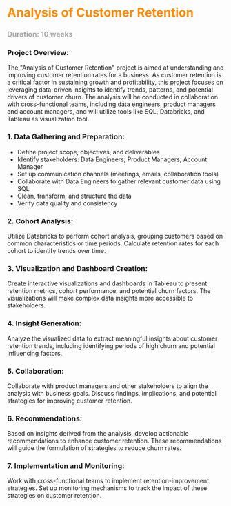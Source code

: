 
# <font style="color : darkorange">Analysis of Customer Retention</font>
### <font style="color : darkgrey">Duration: 10 weeks</font>


  
### **Project Overview**:
  The "Analysis of Customer Retention" project is aimed at understanding and improving customer retention rates for a business. 
  As customer retention is a critical factor in sustaining growth and profitability, this project focuses on leveraging data-driven insights 
  to identify trends, patterns, and potential drivers of customer churn. The analysis will be conducted in collaboration with cross-functional teams, 
  including data engineers, product managers and account managers, and will utilize tools like SQL, Databricks, and Tableau as visualization tool.

### **1. Data Gathering and Preparation:** 
  * Define project scope, objectives, and deliverables
  * Identify stakeholders: Data Engineers, Product Managers, Account Manager
  * Set up communication channels (meetings, emails, collaboration tools)
  * Collaborate with Data Engineers to gather relevant customer data using SQL
  * Clean, transform, and structure the data
  * Verify data quality and consistency

### **2. Cohort Analysis:** 
Utilize Databricks to perform cohort analysis, grouping customers based on common characteristics or time periods. Calculate retention rates for each cohort 
to identify trends over time.

### **3. Visualization and Dashboard Creation:** 
Create interactive visualizations and dashboards in Tableau to present retention metrics, cohort performance, and potential churn factors. The visualizations 
will make complex data insights more accessible to stakeholders.

### **4. Insight Generation:** 
Analyze the visualized data to extract meaningful insights about customer retention trends, including identifying periods of high churn and potential influencing 
factors.

### **5. Collaboration:**
Collaborate with product managers and other stakeholders to align the analysis with business goals. Discuss findings, implications, and potential strategies for 
improving customer retention.

### **6. Recommendations:**
Based on insights derived from the analysis, develop actionable recommendations to enhance customer retention. These recommendations will guide the formulation 
of strategies to reduce churn rates.

### **7. Implementation and Monitoring:**
Work with cross-functional teams to implement retention-improvement strategies. Set up monitoring mechanisms to track the impact of these strategies on customer retention.












    

